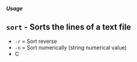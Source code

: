##### Usage

`sort` - Sorts the lines of a text file
--

- `-r` = Sort reverse
- `-n` = Sort numerically (string numerical value)
- C

